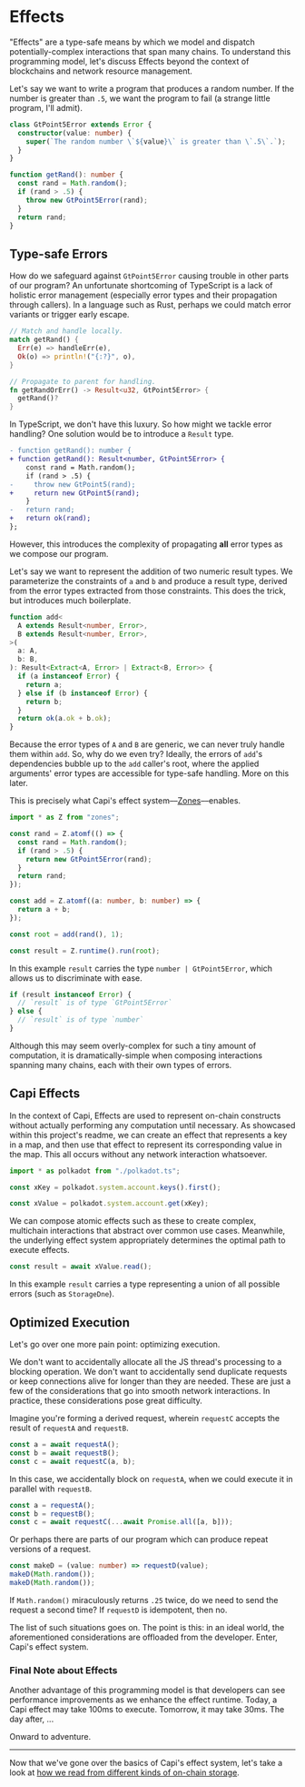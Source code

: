 # Effects

"Effects" are a type-safe means by which we model and dispatch potentially-complex interactions that span many chains. To understand this programming model, let's discuss Effects beyond the context of blockchains and network resource management.

Let's say we want to write a program that produces a random number. If the number is greater than `.5`, we want the program to fail (a strange little program, I'll admit).

```ts
class GtPoint5Error extends Error {
  constructor(value: number) {
    super(`The random number \`${value}\` is greater than \`.5\`.`);
  }
}

function getRand(): number {
  const rand = Math.random();
  if (rand > .5) {
    throw new GtPoint5Error(rand);
  }
  return rand;
}
```

## Type-safe Errors

How do we safeguard against `GtPoint5Error` causing trouble in other parts of our program? An unfortunate shortcoming of TypeScript is a lack of holistic error management (especially error types and their propagation through callers). In a language such as Rust, perhaps we could match error variants or trigger early escape.

```rs
// Match and handle locally.
match getRand() {
  Err(e) => handleErr(e),
  Ok(o) => println!("{:?}", o),
}

// Propagate to parent for handling.
fn getRandOrErr() -> Result<u32, GtPoint5Error> {
  getRand()?
}
```

In TypeScript, we don't have this luxury. So how might we tackle error handling? One solution would be to introduce a `Result` type.

```diff
- function getRand(): number {
+ function getRand(): Result<number, GtPoint5Error> {
    const rand = Math.random();
    if (rand > .5) {
-     throw new GtPoint5(rand);
+     return new GtPoint5(rand);
    }
-   return rand;
+   return ok(rand);
};
```

However, this introduces the complexity of propagating **all** error types as we compose our program.

Let's say we want to represent the addition of two numeric result types. We parameterize the constraints of `a` and `b` and produce a result type, derived from the error types extracted from those constraints. This does the trick, but introduces much boilerplate.

```ts
function add<
  A extends Result<number, Error>,
  B extends Result<number, Error>,
>(
  a: A,
  b: B,
): Result<Extract<A, Error> | Extract<B, Error>> {
  if (a instanceof Error) {
    return a;
  } else if (b instanceof Error) {
    return b;
  }
  return ok(a.ok + b.ok);
}
```

Because the error types of `A` and `B` are generic, we can never truly handle them within `add`. So, why do we even try? Ideally, the errors of `add`'s dependencies bubble up to the `add` caller's root, where the applied arguments' error types are accessible for type-safe handling. More on this later.

This is precisely what Capi's effect system––[Zones](https://github.com/paritytech/zones)––enables.

```ts
import * as Z from "zones";

const rand = Z.atomf(() => {
  const rand = Math.random();
  if (rand > .5) {
    return new GtPoint5Error(rand);
  }
  return rand;
});

const add = Z.atomf((a: number, b: number) => {
  return a + b;
});

const root = add(rand(), 1);

const result = Z.runtime().run(root);
```

In this example `result` carries the type `number | GtPoint5Error`, which allows us to discriminate with ease.

```ts
if (result instanceof Error) {
  // `result` is of type `GtPoint5Error`
} else {
  // `result` is of type `number`
}
```

Although this may seem overly-complex for such a tiny amount of computation, it is dramatically-simple when composing interactions spanning many chains, each with their own types of errors.

## Capi Effects

In the context of Capi, Effects are used to represent on-chain constructs without actually performing any computation until necessary. As showcased within this project's readme, we can create an effect that represents a key in a map, and then use that effect to represent its corresponding value in the map. This all occurs without any network interaction whatsoever.

```ts
import * as polkadot from "./polkadot.ts";

const xKey = polkadot.system.account.keys().first();

const xValue = polkadot.system.account.get(xKey);
```

We can compose atomic effects such as these to create complex, multichain interactions that abstract over common use cases. Meanwhile, the underlying effect system appropriately determines the optimal path to execute effects.

```ts
const result = await xValue.read();
```

In this example `result` carries a type representing a union of all possible errors (such as `StorageDne`).

## Optimized Execution

Let's go over one more pain point: optimizing execution.

We don't want to accidentally allocate all the JS thread's processing to a blocking operation. We don't want to accidentally send duplicate requests or keep connections alive for longer than they are needed. These are just a few of the considerations that go into smooth network interactions. In practice, these considerations pose great difficulty.

Imagine you're forming a derived request, wherein `requestC` accepts the result of `requestA` and `requestB`.

```ts
const a = await requestA();
const b = await requestB();
const c = await requestC(a, b);
```

In this case, we accidentally block on `requestA`, when we could execute it in parallel with `requestB`.

```ts
const a = requestA();
const b = requestB();
const c = await requestC(...await Promise.all([a, b]));
```

Or perhaps there are parts of our program which can produce repeat versions of a request.

```ts
const makeD = (value: number) => requestD(value);
makeD(Math.random());
makeD(Math.random());
```

If `Math.random()` miraculously returns `.25` twice, do we need to send the request a second time? If `requestD` is idempotent, then no.

The list of such situations goes on. The point is this: in an ideal world, the aforementioned considerations are offloaded from the developer. Enter, Capi's effect system.

### Final Note about Effects

Another advantage of this programming model is that developers can see performance improvements as we enhance the effect runtime. Today, a Capi effect may take 100ms to execute. Tomorrow, it may take 30ms. The day after, ...

Onward to adventure.

---

Now that we've gone over the basics of Capi's effect system, let's take a look at [how we read from different kinds of on-chain storage](./Reading.md).
